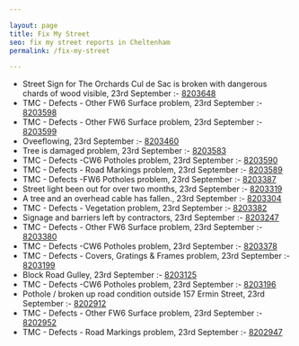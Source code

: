 ```yaml
---

layout: page
title: Fix My Street
seo: fix my street reports in Cheltenham
permalink: /fix-my-street

---
```


<!-- fix_marker starts -->

- Street Sign for The Orchards Cul de Sac is broken with dangerous chards of wood visible, 23rd September :- [8203648](https://www.fixmystreet.com/report/8203648)
- TMC - Defects - Other FW6  Surface problem, 23rd September :- [8203598](https://www.fixmystreet.com/report/8203598)
- TMC - Defects - Other FW6  Surface problem, 23rd September :- [8203599](https://www.fixmystreet.com/report/8203599)
- Oveeflowing, 23rd September :- [8203460](https://www.fixmystreet.com/report/8203460)
- Tree is damaged problem, 23rd September :- [8203583](https://www.fixmystreet.com/report/8203583)
- TMC - Defects -CW6 Potholes  problem, 23rd September :- [8203590](https://www.fixmystreet.com/report/8203590)
- TMC - Defects - Road Markings problem, 23rd September :- [8203589](https://www.fixmystreet.com/report/8203589)
- TMC - Defects -FW6 Potholes problem, 23rd September :- [8203387](https://www.fixmystreet.com/report/8203387)
- Street light been out for over two months, 23rd September :- [8203319](https://www.fixmystreet.com/report/8203319)
- A tree and an overhead cable has fallen., 23rd September :- [8203304](https://www.fixmystreet.com/report/8203304)
- TMC - Defects - Vegetation problem, 23rd September :- [8203382](https://www.fixmystreet.com/report/8203382)
- Signage and barriers left by contractors, 23rd September :- [8203247](https://www.fixmystreet.com/report/8203247)
- TMC - Defects - Other FW6  Surface problem, 23rd September :- [8203380](https://www.fixmystreet.com/report/8203380)
- TMC - Defects -CW6 Potholes  problem, 23rd September :- [8203378](https://www.fixmystreet.com/report/8203378)
- TMC - Defects - Covers, Gratings & Frames problem, 23rd September :- [8203199](https://www.fixmystreet.com/report/8203199)
- Block Road Gulley, 23rd September :- [8203125](https://www.fixmystreet.com/report/8203125)
- TMC - Defects -CW6 Potholes  problem, 23rd September :- [8203196](https://www.fixmystreet.com/report/8203196)
- Pothole / broken up road condition outside 157 Ermin Street, 23rd September :- [8202912](https://www.fixmystreet.com/report/8202912)
- TMC - Defects - Other FW6  Surface problem, 23rd September :- [8202952](https://www.fixmystreet.com/report/8202952)
- TMC - Defects - Road Markings problem, 23rd September :- [8202947](https://www.fixmystreet.com/report/8202947)

<!-- fix_marker ends -->